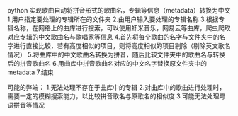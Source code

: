 python 实现歌曲自动将拼音形式的歌曲名，专辑等信息（metadata）转换为中文
1.用户指定要处理的专辑所在的文件夹
2.由用户输入要处理的专辑名称
3.根据专辑名称，在网络上的曲库进行搜索，可以使用虾米音乐，网易云等曲库，爬虫爬取对应专辑的中文歌曲名与歌唱家等信息
4.首先将每个歌曲的名字与文件夹中的名字进行直接比较，若有高度相似的项目，则将高度相似的项目剔除（剔除英文歌名情况）
5.将曲库中的中文歌曲名转换为拼音，随后比较文件夹中的歌曲名与转换后的拼音歌曲名
6.用曲库中拼音歌曲名对应的中文名字替换原文件夹中的metadata
7.结束


可能的弊端：
1.无法处理不存在于曲库中的专辑
2.对曲库中的歌曲进行处理时，需要一定的模糊搜索能力，以比较拼音歌名与原歌名的相似度
3.可能无法处理粤语拼音等情况